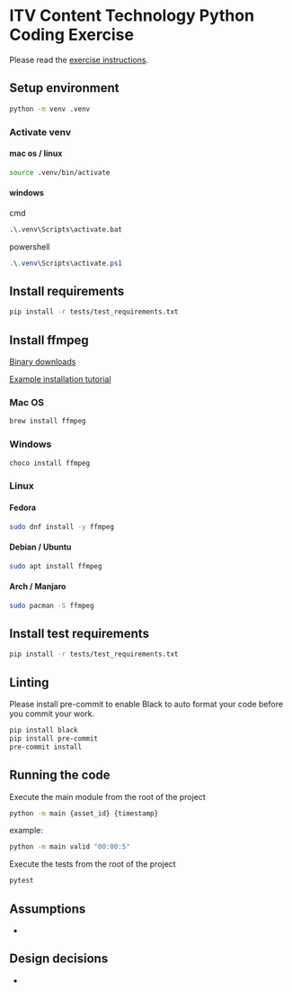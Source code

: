 # ITV Content Technology Python Coding Exercise

Please read the [exercise instructions](instructions.md).

## Setup environment

```bash
python -m venv .venv
```

### Activate venv

#### mac os / linux

```bash
source .venv/bin/activate
```

#### windows

cmd
```cmd
.\.venv\Scripts\activate.bat
```

powershell
```powershell
.\.venv\Scripts\activate.ps1
```

## Install requirements

```bash
pip install -r tests/test_requirements.txt
```

## Install ffmpeg

[Binary downloads](https://www.ffmpeg.org/download.html)

[Example installation tutorial](https://www.hostinger.co.uk/tutorials/how-to-install-ffmpeg)

### Mac OS

```bash
brew install ffmpeg
```

### Windows

```powershell
choco install ffmpeg
```

### Linux

#### Fedora
```bash
sudo dnf install -y ffmpeg
```

#### Debian / Ubuntu
```bash
sudo apt install ffmpeg
```

#### Arch / Manjaro
```bash
sudo pacman -S ffmpeg
```

## Install test requirements

```bash
pip install -r tests/test_requirements.txt
```


## Linting

Please install pre-commit to enable Black to auto format your code before you commit your work.

```bash
pip install black
pip install pre-commit
pre-commit install
```

## Running the code

Execute the main module from the root of the project

```bash
python -m main {asset_id} {timestamp}
```

example:
```bash
python -m main valid "00:00:5"
```

Execute the tests from the root of the project

```bash
pytest
```

## Assumptions

 - 

## Design decisions

 -